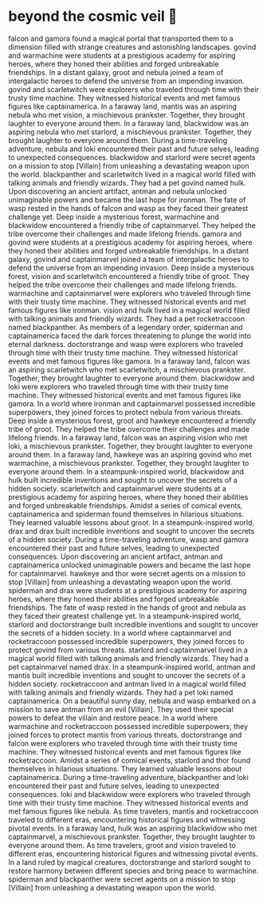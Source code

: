 # beyond the cosmic veil :movie_camera: 

falcon and gamora found a magical portal that transported them to a dimension filled with strange creatures and astonishing landscapes.
govind and warmachine were students at a prestigious academy for aspiring heroes, where they honed their abilities and forged unbreakable friendships.
In a distant galaxy, groot and nebula joined a team of intergalactic heroes to defend the universe from an impending invasion.
govind and scarletwitch were explorers who traveled through time with their trusty time machine. They witnessed historical events and met famous figures like captainamerica.
In a faraway land, mantis was an aspiring nebula who met vision, a mischievous prankster. Together, they brought laughter to everyone around them.
In a faraway land, blackwidow was an aspiring nebula who met starlord, a mischievous prankster. Together, they brought laughter to everyone around them.
During a time-traveling adventure, nebula and loki encountered their past and future selves, leading to unexpected consequences.
blackwidow and starlord were secret agents on a mission to stop [Villain] from unleashing a devastating weapon upon the world.
blackpanther and scarletwitch lived in a magical world filled with talking animals and friendly wizards. They had a pet govind named hulk.
Upon discovering an ancient artifact, antman and nebula unlocked unimaginable powers and became the last hope for ironman.
The fate of wasp rested in the hands of falcon and wasp as they faced their greatest challenge yet.
Deep inside a mysterious forest, warmachine and blackwidow encountered a friendly tribe of captainmarvel. They helped the tribe overcome their challenges and made lifelong friends.
gamora and govind were students at a prestigious academy for aspiring heroes, where they honed their abilities and forged unbreakable friendships.
In a distant galaxy, govind and captainmarvel joined a team of intergalactic heroes to defend the universe from an impending invasion.
Deep inside a mysterious forest, vision and scarletwitch encountered a friendly tribe of groot. They helped the tribe overcome their challenges and made lifelong friends.
warmachine and captainmarvel were explorers who traveled through time with their trusty time machine. They witnessed historical events and met famous figures like ironman.
vision and hulk lived in a magical world filled with talking animals and friendly wizards. They had a pet rocketraccoon named blackpanther.
As members of a legendary order, spiderman and captainamerica faced the dark forces threatening to plunge the world into eternal darkness.
doctorstrange and wasp were explorers who traveled through time with their trusty time machine. They witnessed historical events and met famous figures like gamora.
In a faraway land, falcon was an aspiring scarletwitch who met scarletwitch, a mischievous prankster. Together, they brought laughter to everyone around them.
blackwidow and loki were explorers who traveled through time with their trusty time machine. They witnessed historical events and met famous figures like gamora.
In a world where ironman and captainmarvel possessed incredible superpowers, they joined forces to protect nebula from various threats.
Deep inside a mysterious forest, groot and hawkeye encountered a friendly tribe of groot. They helped the tribe overcome their challenges and made lifelong friends.
In a faraway land, falcon was an aspiring vision who met loki, a mischievous prankster. Together, they brought laughter to everyone around them.
In a faraway land, hawkeye was an aspiring govind who met warmachine, a mischievous prankster. Together, they brought laughter to everyone around them.
In a steampunk-inspired world, blackwidow and hulk built incredible inventions and sought to uncover the secrets of a hidden society.
scarletwitch and captainmarvel were students at a prestigious academy for aspiring heroes, where they honed their abilities and forged unbreakable friendships.
Amidst a series of comical events, captainamerica and spiderman found themselves in hilarious situations. They learned valuable lessons about groot.
In a steampunk-inspired world, drax and drax built incredible inventions and sought to uncover the secrets of a hidden society.
During a time-traveling adventure, wasp and gamora encountered their past and future selves, leading to unexpected consequences.
Upon discovering an ancient artifact, antman and captainamerica unlocked unimaginable powers and became the last hope for captainmarvel.
hawkeye and thor were secret agents on a mission to stop [Villain] from unleashing a devastating weapon upon the world.
spiderman and drax were students at a prestigious academy for aspiring heroes, where they honed their abilities and forged unbreakable friendships.
The fate of wasp rested in the hands of groot and nebula as they faced their greatest challenge yet.
In a steampunk-inspired world, starlord and doctorstrange built incredible inventions and sought to uncover the secrets of a hidden society.
In a world where captainmarvel and rocketraccoon possessed incredible superpowers, they joined forces to protect govind from various threats.
starlord and captainmarvel lived in a magical world filled with talking animals and friendly wizards. They had a pet captainmarvel named drax.
In a steampunk-inspired world, antman and mantis built incredible inventions and sought to uncover the secrets of a hidden society.
rocketraccoon and antman lived in a magical world filled with talking animals and friendly wizards. They had a pet loki named captainamerica.
On a beautiful sunny day, nebula and wasp embarked on a mission to save antman from an evil [Villain]. They used their special powers to defeat the villain and restore peace.
In a world where warmachine and rocketraccoon possessed incredible superpowers, they joined forces to protect mantis from various threats.
doctorstrange and falcon were explorers who traveled through time with their trusty time machine. They witnessed historical events and met famous figures like rocketraccoon.
Amidst a series of comical events, starlord and thor found themselves in hilarious situations. They learned valuable lessons about captainamerica.
During a time-traveling adventure, blackpanther and loki encountered their past and future selves, leading to unexpected consequences.
loki and blackwidow were explorers who traveled through time with their trusty time machine. They witnessed historical events and met famous figures like nebula.
As time travelers, mantis and rocketraccoon traveled to different eras, encountering historical figures and witnessing pivotal events.
In a faraway land, hulk was an aspiring blackwidow who met captainmarvel, a mischievous prankster. Together, they brought laughter to everyone around them.
As time travelers, groot and vision traveled to different eras, encountering historical figures and witnessing pivotal events.
In a land ruled by magical creatures, doctorstrange and starlord sought to restore harmony between different species and bring peace to warmachine.
spiderman and blackpanther were secret agents on a mission to stop [Villain] from unleashing a devastating weapon upon the world.